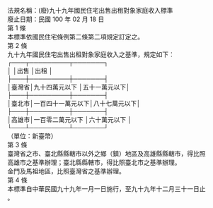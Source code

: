 法規名稱：(廢)九十九年國民住宅出售出租對象家庭收入標準  
廢止日期：民國 100 年 02 月 18 日  
第 1 條  
本標準依國民住宅條例第二條第二項規定訂定之。  
第 2 條  
九十九年國民住宅出售出租對象家庭收入之基準，規定如下︰  
┌───┬─────────┬───────┐  
│ │出售 │出租 │  
├───┼─────────┼───────┤  
│臺灣省│九十四萬元以下 │五十一萬元以下│  
├───┼─────────┼───────┤  
│臺北市│一百四十一萬元以下│八十七萬元以下│  
├───┼─────────┼───────┤  
│高雄市│一百零二萬元以下 │六十萬元以下 │  
└───┴─────────┴───────┘  
（單位：新臺幣）  
第 3 條  
臺灣省之市、臺北縣縣轄市以外之鄉（鎮）地區及高雄縣縣轄市，得比照  
高雄市之基準辦理；臺北縣縣轄市，得比照臺北市之基準辦理。  
金門及馬祖地區，比照臺灣省之基準辦理。  
第 4 條  
本標準自中華民國九十九年一月一日施行，至九十九年十二月三十一日止  
。  


